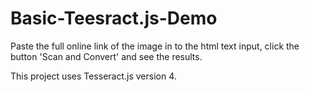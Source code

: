 # Basic-Teesract.js-Demo
Paste the full online link of the image in to the html text input, click the button 'Scan and Convert' and see the results.

This project uses Tesseract.js version 4.
